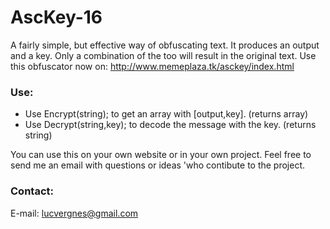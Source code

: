 # AscKey-16
A fairly simple, but effective way of obfuscating text. It produces an output and a key. Only a combination of the too will result in the original text. Use this obfuscator now on: http://www.memeplaza.tk/asckey/index.html

### Use:
* Use Encrypt(string); to get an array with [output,key]. (returns array)
* Use Decrypt(string,key); to decode the message with the key. (returns string)

You can use this on your own website or in your own project. Feel free to send me an email 
with questions or ideas 'who contibute to the project.

### Contact:
E-mail: lucvergnes@gmail.com
